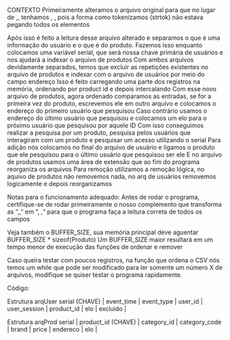 CONTEXTO
Primeiramente alteramos o arquivo original para que no lugar de ,, tenhamos , , pois a forma como tokenizamos (strtok) não estava pegando todos os elementos

Após isso é feito a leitura desse arquivo alterado e separamos o que é uma informação do usuário e o que é do produto. Fazemos isso enquanto colocamos uma variável serial, que será nossa chave primária de usuários e nos ajudará a indexar o arquivo de produtos
Com ambos arquivos devidamente separados, temos que excluir as repetições existentes no arquivo de produtos e indexar com o arquivo de usuários por meio do campo endereço
Isso é feito carregando uma parte dos registros na memória, ordenando por product id e depois intercalando
Com esse novo arquivo de produtos, agora ordenado comparamos as entradas, se for a primeira vez do produto, escrevemos ele em outro arquivo e colocamos o endereço do primeiro usuário que pesquisou
Caso contrário usamos o endereço do último usuário que pesquisou e colocamos um elo para o próximo usuário que pesquisou por aquele ID
Com isso conseguimos realizar  a pesquisa por um produto, pesquisa pelos usuários que interagiram com um produto e pesquisar um acesso utilizando o serial
Para adição nós colocamos no final do arquivo de usuário e ligamos o produto que ele pesquisou para o último usuário que pesquisou ser ele
E no arquivo de produtos usamos uma área de extensão que ao fim do programa reorganiza os arquivos
Para remoção utilizamos a remoção lógica, no aquivo de produtos não removemos nada, no arq de usuários removemos logicamente e depois reorganizamos


Notas para o funcionamento adequado:
Antes de rodar o programa, certifique-se de rodar primeiramente o nosso complemento que transforma as “,,” em “, ,“ para que o programa faça a leitura correta de todos os campos

Veja também o BUFFER_SIZE, sua memória principal deve aguentar BUFFER_SIZE * sizeof(Produto)
Um BUFFER_SIZE maior resultará em um tempo menor de execução das funções de ordenar e remover

Caso queira testar com poucos registros, na função que ordena o CSV nós temos um while que pode ser modificado para ler somente um número X de arquivos, modifique se quiser testar o programa rapidamente.













Código:

Estrutura arqUser
serial (CHAVE) |
event_time |
event_type |
user_id |
user_session |
product_id |
elo | 
excluido | 

Estrutura arqProd
serial |
product_id (CHAVE) | 
category_id |
category_code |
brand | 
price |
endereco |
elo |
